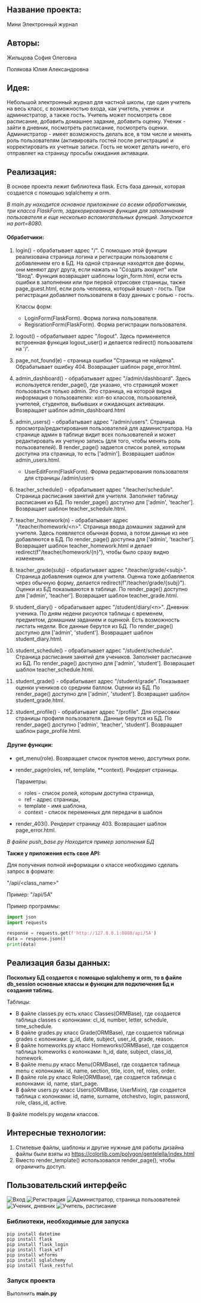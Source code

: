 ## Название проекта:

Мини Электронный журнал

## Авторы:

Жильцова София Олеговна

Полякова Юлия Александровна

## Идея:

Небольшой электронный журнал для частной школы, где один учитель на весь класс, с возможностью входа, как учитель, ученик и администратор, а также гость.
Учитель может посмотреть свое расписание, добавить домашнее задание, добавить оценку. Ученик - зайти в дневник, посмотреть расписание, посмотреть оценки. Администратор - имеет возможность делать все, в том числе и менять роль пользователям (активировать гостей после регистрации) и корректировать их учетные записи. Гость не может делать ничего, его отправляет на страницу просьбы ожидания активации.

## Реализация:

В основе проекта лежит библиотека flask. Есть база данных, которая создается с помощью sqlalchemy и orm.

*В main.py находится основное приложение со всеми обработчиками, три класса FlaskForm, задекорированная функция для запоминания пользователя и еще несколько вспомогательных функций. Запускается на port=8080.*

#### Обработчики:

1. login() - обрабатывает адрес "/". С помощью этой функции реализована страница логина и регистрации пользователя с добавлением его в БД. На одной странице находятся две формы, они меняют друг друга, если нажать на "Создать аккаунт" или "Вход". Функция возвращает шаблоны login_form.html, если есть ошибки в заполнении или при первой отрисовке страницы, также page_guest.html, если роль человека, который вошел - гость. При регистрации добавляет пользователя в базу данных с ролью - гость.

    Классы форм:
    * LoginForm(FlaskForm). Форма логина пользователя.
    * RegisrationForm(FlaskForm). Форма регистрации пользователя.


2. logout() - обрабатывает адрес "/logout". Здесь применяется встроенная функция logout_user() и делается redirect() пользователя на '/'.
3. page_not_found(e) - страница ошибки "Страница не найдена". Обрабатывает ошибку 404. Возвращает шаблон page_error.html.
4. admin_dashboard() - обрабатывает адрес "/admin/dashboard". Здесь используется render_page(), где указано, что страницей может пользоваться только admin. Это страница, на которой видна информация о пользователях: кол-во классов, пользователей, учителей, студентов, выбывших и ожидающих активации. Возвращает шаблон admin_dashboard.html
5. admin_users() -  обрабатывает адрес "/admin/users". Страница просмотра/редактирования пользователей для администратора. На странице админ в таблице видит всех пользователей и может редактировать их учетную запись (для того, чтобы менять роль пользователей). В render_page() задается список ролей, которым доступна эта страница, то есть ['admin']. Возвращает шаблон admin_users.html.

    * UserEditForm(FlaskForm). Форма редактирования пользователя для страницы /admin/users


6. teacher_schedule() - обрабатывает адрес "/teacher/schedule". Страница расписания занятий для учителя. Заполняет таблицу расписания из БД. По render_page() доступно для ['admin', 'teacher']. Возвращает шаблон teacher_schedule.html.
7. teacher_homework(n) - обрабатывает адрес "/teacher/homework/\<n>". Страница ввода домашних заданий для учителя. Здесь появляется обычная форма, а потом данные из нее добавляются в БД. По render_page() доступна для ['admin', 'teacher']. Возвращает шаблон teacher_homework.html и делает redirect(f"/teacher/homework/{n}"), чтобы было сразу видно изменения.
8. teacher_grade(subj) - обрабатывает адрес "/teacher/grade/\<subj>". Страница добавления оценок для учителя. Оценка тоже добавляется через обычную форму, делается redirect(f"/teacher/grade/{subj}"). Оценки из БД показываются в таблице. По render_page() доступно для ['admin', 'teacher']. Возвращает шаблон teacher_grade.html.
9. student_diary() - обрабатывает адрес "/student/diary/\<n>". Дневник ученика. По дням недени рисуются таблицы с временем, предметом, домашним заданием и оценкой. Есть возможность листать недели. Все данные берутся из БД.  По render_page() доступно для ['admin', 'student']. Возвращает шаблон student_diary.html.
10. student_schedule() - обрабатывает адрес "/student/schedule". Страница расписания занятий для учеников. Заполняет расписание из БД. По render_page() доступно для ['admin', 'student']. Возвращает шаблон teacher_schedule.html.
11. student_grade() - обрабатывает адрес "/student/grade". Показывает оценки учеников со средним баллом. Оценки из БД. По render_page() доступно для ['admin', 'student']. Возвращает шаблон student_grade.html.
12. student_profile() - обрабатывает адрес "/profile". Для отрисовки страницы профиля пользователя. Данные берутся из БД. По render_page() доступно ['admin', 'teacher', 'student']. Возвращает шаблон page_profile.html.

#### Другие функции:

* get_menu(role). Возвращает список пунктов меню, доступных роли.
* render_page(roles, ref, template, **context). Рендерит страницы. 

    Параметры:
  * roles - список ролей, которым доступна страница,
  * ref - адрес страницы,
  * template - имя шаблона,
  * context - список переменных для передачи в шаблон

* render_403(). Рендерит страницу 403. Возвращает шаблон page_error.html.


*В файле push_base.py Находится пример заполнения БД*

**Также у приложения есть свое API:**

Для получения полной информации о классе необходимо сделать запрос в формате: 

"/api/<class_name>"

Пример: "/api/5А"

Пример программы:
```python
import json
import requests

response = requests.get(f'http://127.0.0.1:8080/api/5А')
data = response.json()
print(data)
```


## Реализация базы данных:

**Поскольку БД создается с помощью sqlalchemy и orm, то в файле db_session основные классы и функции для подключения Бд и создания таблиц.**

Таблицы:
* В файле classes.py есть класс Classes(ORMBase), где создается таблица classes с колонками: cl_id, number, letter, schedule, time_schedule.
* В файле grades.py класс Grade(ORMBase), где создается таблица grades с колонками: g_id, date, subject, user_id, grade, reason.
* В файле homeworks.py класс Homeworks(ORMBase), где создается таблица homeworks с колонками: h_id, date, subject, class_id, homework.
* В файле menu.py класс Menu(ORMBase), где создается таблица menu с колонками: id, name, section, title, icon, ref, roles, order.
* В файле role.py класс Role(ORMBase), где создается таблица с колонками: id, name, start_page.
* В файле users.py класс Users(ORMBase, UserMixin), где создается таблица с колонками: id, name, surname, otchestvo, login, password, role, class_id, active.

В файле models.py модели классов.

## Интересные технологии:
1. Стилевые файлы, шаблоны и другие нужные для работы дизайна файлы были взяты из https://colorlib.com/polygon/gentelella/index.html
2. Вместо render_template() использовался render_page(), чтобы ограничить доступ.

## Пользовательский интерфейс
![Вход](static/images/enter_screen.png "Вход")
![Регистрация](static/images/registration_screen.png "Регистрация пользователя")
![Администратор, страница пользователей](static/images/admin_page_screen.png "Администратор, страница пользователей")
![Ученик, дневник](static/images/student_d_screen.png "Ученик, страница дневника")
![Учитель, расписание](static/images/teacher_schedule_screen.png "Учитель, расписание")



### Библиотеки, необходимые для запуска
```
pip install datetime
pip install flask
pip install flask_login
pip install flask_wtf
pip install wtforms
pip install sqlalchemy
pip install flask_restful
```

### Запуск проекта
Выполнить **main.py**